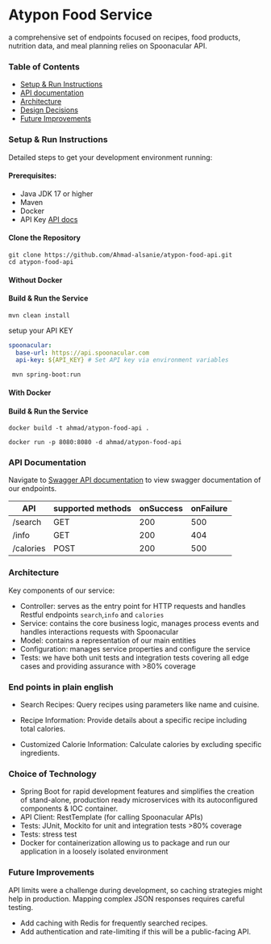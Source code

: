 # Atypon Food Service
a comprehensive set of endpoints focused on recipes, food products, nutrition data, and meal planning relies on Spoonacular API.

### Table of Contents
- [Setup & Run Instructions](#Setup-&-Run-Instructions)
- [API documentation](#API-Documentation)
- [Architecture](#Architecture)
- [Design Decisions](#Choice-of-technology)
- [Future Improvements](#Future-Improvements)

### Setup & Run Instructions
Detailed steps to get your development environment running:

#### Prerequisites:
- Java JDK 17 or higher
- Maven
- Docker
- API Key [API docs](https://spoonacular.com/food-api/docs#Authentication)

#### Clone the Repository
```shell
git clone https://github.com/Ahmad-alsanie/atypon-food-api.git
cd atypon-food-api
```

#### Without Docker
#### Build & Run the Service
```shell
mvn clean install
```

setup your API KEY

```yaml
spoonacular:
  base-url: https://api.spoonacular.com
  api-key: ${API_KEY} # Set API key via environment variables
```

```shell
 mvn spring-boot:run
```

#### With Docker
#### Build & Run the Service
```shell
docker build -t ahmad/atypon-food-api .
```

```shell
docker run -p 8080:8080 -d ahmad/atypon-food-api
```

### API Documentation
Navigate to [Swagger API documentation](http://localhost:8080) to view swagger documentation of our endpoints.

| API       | supported methods | onSuccess | onFailure |
|-----------|-------------------|-----------|-----------|
| /search   | GET               | 200       | 500       | 
| /info     | GET               | 200       | 404       | 
| /calories | POST              | 200       | 500       | 


### Architecture
Key components of our service:
- Controller: serves as the entry point for HTTP requests and handles Restful endpoints ```search```,```info``` and ```calories```
- Service: contains the core business logic, manages process events and handles interactions requests with Spoonacular
- Model: contains a representation of our main entities
- Configuration: manages service properties and configure the service
- Tests: we have both unit tests and integration tests covering all edge cases and providing assurance with >80% coverage

### End points in plain english
- Search Recipes: Query recipes using parameters like name and cuisine.

- Recipe Information: Provide details about a specific recipe including total calories.

- Customized Calorie Information: Calculate calories by excluding specific ingredients.

### Choice of Technology
- Spring Boot for rapid development features and simplifies the creation of stand-alone, production ready microservices with its autoconfigured components & IOC container.
- API Client: RestTemplate (for calling Spoonacular APIs)
- Tests: JUnit, Mockito for unit and integration tests >80% coverage
- Tests: stress test
- Docker for containerization allowing us to package and run our application in a loosely isolated environment

### Future Improvements
API limits were a challenge during development, so caching strategies might help in production.
Mapping complex JSON responses requires careful testing.

- Add caching with Redis for frequently searched recipes.
- Add authentication and rate-limiting if this will be a public-facing API.